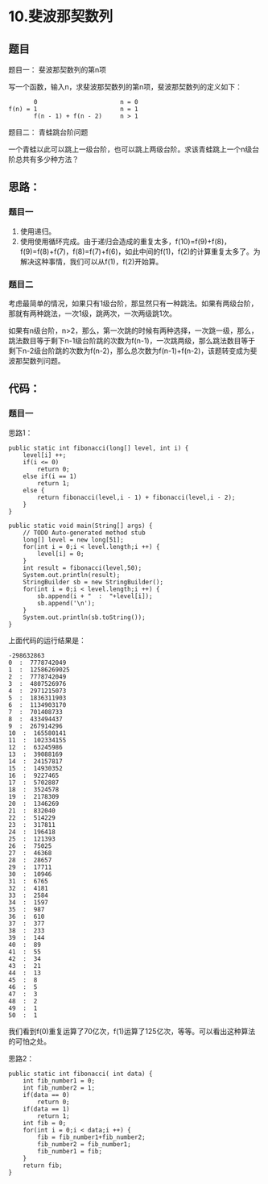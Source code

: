 # 10.斐波那契数列

## 题目

题目一： 斐波那契数列的第n项

写一个函数，输入n，求斐波那契数列的第n项，斐波那契数列的定义如下：

           0                       n = 0
    f(n) = 1                       n = 1
           f(n - 1) + f(n - 2)     n > 1


题目二： 青蛙跳台阶问题

一个青蛙以此可以跳上一级台阶，也可以跳上两级台阶。求该青蛙跳上一个n级台阶总共有多少种方法？

## 思路：

### 题目一

1. 使用递归。
2. 使用使用循环完成。由于递归会造成的重复太多，f(10)=f(9)+f(8)，f(9)=f(8)+f(7)，f(8)=f(7)+f(6)，如此中间的f(1)，f(2)的计算重复太多了。为解决这种事情，我们可以从f(1)，f(2)开始算。

### 题目二

考虑最简单的情况，如果只有1级台阶，那显然只有一种跳法。如果有两级台阶，那就有两种跳法，一次1级，跳两次，一次两级跳1次。

如果有n级台阶，n>2，那么，第一次跳的时候有两种选择，一次跳一级，那么，跳法数目等于剩下n-1级台阶跳的次数为f(n-1)，一次跳两级，那么跳法数目等于剩下n-2级台阶跳的次数为f(n-2)，那么总次数为f(n-1)+f(n-2)，该题转变成为斐波那契数列问题。

## 代码：

### 题目一

思路1：

    public static int fibonacci(long[] level, int i) {
		level[i] ++;
		if(i <= 0)
			return 0;
		else if(i == 1)
			return 1;
		else {
			return fibonacci(level,i - 1) + fibonacci(level,i - 2);
		}
	}
	
	public static void main(String[] args) {
		// TODO Auto-generated method stub
		long[] level = new long[51];
		for(int i = 0;i < level.length;i ++) {
			level[i] = 0;
		}
		int result = fibonacci(level,50);
		System.out.println(result);
		StringBuilder sb = new StringBuilder();
		for(int i = 0;i < level.length;i ++) {
			sb.append(i + "  :  "+level[i]);
			sb.append('\n');
		}
		System.out.println(sb.toString());
	}

上面代码的运行结果是：

    -298632863
    0  :  7778742049
    1  :  12586269025
    2  :  7778742049
    3  :  4807526976
    4  :  2971215073
    5  :  1836311903
    6  :  1134903170
    7  :  701408733
    8  :  433494437
    9  :  267914296
    10  :  165580141
    11  :  102334155
    12  :  63245986
    13  :  39088169
    14  :  24157817
    15  :  14930352
    16  :  9227465
    17  :  5702887
    18  :  3524578
    19  :  2178309
    20  :  1346269
    21  :  832040
    22  :  514229
    23  :  317811
    24  :  196418
    25  :  121393
    26  :  75025
    27  :  46368
    28  :  28657
    29  :  17711
    30  :  10946
    31  :  6765
    32  :  4181
    33  :  2584
    34  :  1597
    35  :  987
    36  :  610
    37  :  377
    38  :  233
    39  :  144
    40  :  89
    41  :  55
    42  :  34
    43  :  21
    44  :  13
    45  :  8
    46  :  5
    47  :  3
    48  :  2
    49  :  1
    50  :  1

我们看到f(0)重复运算了70亿次，f(1)运算了125亿次，等等。可以看出这种算法的可怕之处。

思路2：

    public static int fibonacci( int data) {
		int fib_number1 = 0;
		int fib_number2 = 1;
		if(data == 0)
			return 0;
		if(data == 1)
			return 1;
		int fib = 0;
		for(int i = 0;i < data;i ++) {
			fib = fib_number1+fib_number2;
			fib_number2 = fib_number1;
			fib_number1 = fib;
		}
		return fib;
	}

